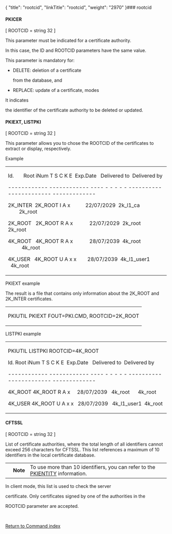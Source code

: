 {
    "title": "rootcid",
    "linkTitle": "rootcid",
    "weight": "2970"
}### <span id="rootcid"></span>rootcid

#### PKICER  

\[ ROOTCID = string 32 \]

This parameter must be indicated for a certificate authority.
In this case, the ID and ROOTCID parameters have the same value.

This parameter is mandatory for:

-   DELETE: deletion of a certificate
    from the database, and
-   REPLACE: update of a certificate, modes

It indicates
the identifier of the certificate authority to be deleted or updated.

#### PKIEXT, LISTPKI

\[ ROOTCID = string 32 \]

This parameter allows you to chose the ROOTCID of the certificates to extract or display, respectively.

Example

<table data-cellspacing="0">
<tbody>
<tr class="odd">
<td><p>Id.       Root iNum T S C K E  Exp.Date   Delivered to  Delivered by</p>
<p>------------ ------------ ---- - - - - - ---------- ------------- -------------</p>
<p>2K_INTER  2K_ROOT I A x           22/07/2029  2k_l1_ca         2k_root</p>
<p>2K_ROOT   2K_ROOT R A x            22/07/2029  2k_root         2k_root</p>
<p>4K_ROOT   4K_ROOT R A x            28/07/2039  4k_root           4k_root</p>
<p>4K_USER   4K_ROOT U A x x        28/07/2039  4k_l1_user1   4k_root</p></td>
</tr>
</tbody>
</table>

PKIEXT example

The result is a file that contains only information about the 2K\_ROOT and 2K\_INTER certificates.

<table data-cellspacing="0">
<tbody>
<tr class="odd">
<td><p>PKIUTIL PKIEXT FOUT=PKI.CMD, ROOTCID=2K_ROOT</p></td>
</tr>
</tbody>
</table>

LISTPKI example

<table data-cellspacing="0">
<tbody>
<tr class="odd">
<td><p>PKIUTIL LISTPKI ROOTCID=4K_ROOT</p>
<p>Id. Root iNum T S C K E  Exp.Date   Delivered to  Delivered by</p>
<p>------------ ------------ ---- - - - - - ---------- ------------- -------------</p>
<p>4K_ROOT 4K_ROOT R A x     28/07/2039   4k_root      4k_root</p>
<p>4K_USER 4K_ROOT U A x x   28/07/2039   4k_l1_user1  4k_root</p></td>
</tr>
</tbody>
</table>

#### CFTSSL

\[ ROOTCID = string 32 \]

List of certificate authorities, where the total length of all identifiers cannot exceed 256 characters for CFTSSL. This list references a maximum of 10 identifiers in the local certificate database.

<table data-cellpadding="0" data-cellspacing="0">
<tbody>
<tr class="odd">
<td data-valign="top"></td>
<td data-valign="top"><span><strong>Note</strong></span></td>
<td data-mc-autonum="&lt;b&gt;Note&lt;/b&gt;" data-valign="top">To use more than 10 identifiers, you can refer to the <a href="../../../../transport_security_start_here/certificates/pkiutil_cli_intro/pkientity">PKIENTITY</a> information.</td>
</tr>
</tbody>
</table>

In client mode, this list is used to check the server
certificate. Only certificates signed by one of the authorities in the
ROOTCID parameter are accepted.

 

[Return to Command index](../../)
